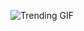 
<!-- GIF_SECTION -->
![Trending GIF](https://media3.giphy.com/media/v1.Y2lkPThiYjIxNzcyNG0xcGE3ZTdxcG1uOTZza3pzc20wejAxd3Z0ZHZzbmg2Z3B4ZXd4NyZlcD12MV9naWZzX3NlYXJjaCZjdD1n/l46Cwg6ypqAgfseIg/giphy.gif)
<!-- END_GIF_SECTION -->

